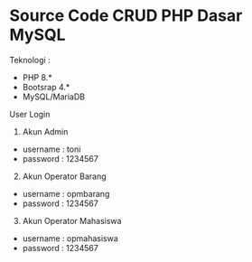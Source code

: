 # Source Code CRUD PHP Dasar MySQL

Teknologi :

- PHP 8.\*
- Bootsrap 4.\*
- MySQL/MariaDB

User Login

1. Akun Admin

- username : toni
- password : 1234567

2. Akun Operator Barang

- username : opmbarang
- password : 1234567

3. Akun Operator Mahasiswa

- username : opmahasiswa
- password : 1234567
